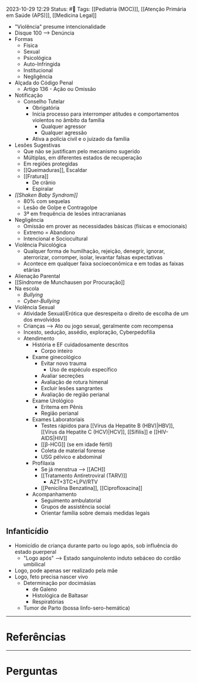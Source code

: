 2023-10-29 12:29
Status: #🌱 
Tags: [[Pediatria (MOC)]], [[Atenção Primária em Saúde (APS)]], [[Medicina Legal]]
<br/>
- "Violência" presume intencionalidade
- Disque 100 --> Denúncia
- Formas
	- Física
	- Sexual
	- Psicológica
	- Auto-Infringida
	- Institucional
	- Negligência
- Alçada do Código Penal
	- Artigo 136 - Ação ou Omissão
- Notificação
	- Conselho Tutelar
		- Obrigatória
		- Inicia processo para interromper atitudes e comportamentos violentos no âmbito da família
			- Qualquer agressor
			- Qualquer agressão
		- Ativa a polícia civil e o juizado da família
- Lesões Sugestivas
	- Que não se justificam pelo mecanismo sugerido
	- Múltiplas, em diferentes estados de recuperação
	- Em regiões protegidas
	- [[Queimaduras]], Escaldar
	- [[Fratura]]
		- De crânio
		- Espiralar
- _[[Shaken Baby Syndrom]]_
	- 80% com sequelas
	- Lesão de Golpe e Contragolpe
	- 3ª em frequência de lesões intracranianas
- Negligência
	- Omissão em prover as necessidades básicas (físicas e emocionais)
	- Extremo = Abandono
	- Intencional e Sociocultural
- Violência Psicológica
	- Qualquer forma de humilhação, rejeição, denegrir, ignorar, aterrorizar, corromper, isolar, levantar falsas expectativas
	- Acontece em qualquer faixa socioeconômica e em todas as faixas etárias
- Alienação Parental
- [[Síndrome de Munchausen por Procuração]]
- Na escola
	- _Bullying_
	- _Cyber-Bullying_
- Violência Sexual
	- Atividade Sexual/Erótica que desrespeita o direito de escolha de um dos envolvidos
	- Crianças --> Ato ou jogo sexual, geralmente com recompensa
	- Incesto, sedução, assédio, exploração, Cyberpedofilia
	- Atendimento
		- História e EF cuidadosamente descritos
			- Corpo inteiro
		- Exame ginecológico
			- Evitar novo trauma
				- Uso de espéculo específico
			- Avaliar secreções
			- Avaliação de rotura himenal
			- Excluir lesões sangrantes
			- Avaliação de região perianal
		- Exame Urológico
			- Eritema em Pênis
			- Região perianal
		- Exames Laboratoriais
			- Testes rápidos para [[Vírus da Hepatite B (HBV)|HBV]], [[Vírus da Hepatite C (HCV)|HCV]], [[Sífilis]] e [[HIV-AIDS|HIV]]
			- [[β-HCG]] (se em idade fértil)
			- Coleta de material forense
			- USG pélvico e abdominal
		- Profilaxia
			- Se já menstrua --> [[ACH]]
			- [[Tratamento Antiretroviral (TARV)]]
				- AZT+3TC+LPV/RTV
			- [[Penicilina Benzatina]], [[Ciprofloxacina]]
		- Acompanhamento
			- Seguimento ambulatorial
			- Grupos de assistência social
			- Orientar família sobre demais medidas legais
## Infanticídio
- Homicídio de criança durante parto ou logo após, sob influência do estado puerperal
	- "Logo após" --> Estado sanguinolento induto sebáceo do cordão umbilical
- Logo, pode apenas ser realizado pela mãe
- Logo, feto precisa nascer vivo
	- Determinação por docimásias
		- de Galeno
		- Histológica de Baltasar
		- Respiratórias
	- Tumor de Parto (bossa linfo-sero-hemática)
____
# Referências
---
# Perguntas

